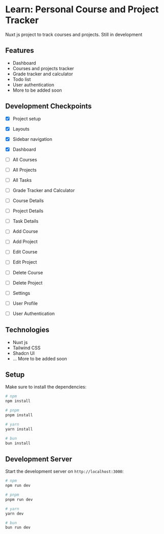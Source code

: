 # Learn: Personal Course and Project Tracker
 
Nuxt js project to track courses and projects. Still in development

## Features
- Dashboard
- Courses and projects tracker
- Grade tracker and calculator
- Todo list
- User authentication
- More to be added soon

## Development Checkpoints
- [x] Project setup
- [x] Layouts
- [x] Sidebar navigation
- [x] Dashboard
- [ ] All Courses
- [ ] All Projects
- [ ] All Tasks
- [ ] Grade Tracker and Calculator
- [ ] Course Details
- [ ] Project Details
- [ ] Task Details
- [ ] Add Course
- [ ] Add Project
- [ ] Edit Course
- [ ] Edit Project
- [ ] Delete Course
- [ ] Delete Project
- [ ] Settings
- [ ] User Profile
- [ ] User Authentication


## Technologies
- Nuxt js
- Tailwind CSS
- Shadcn UI
- ... More to be added soon

## Setup

Make sure to install the dependencies:

```bash
# npm
npm install

# pnpm
pnpm install

# yarn
yarn install

# bun
bun install
```

## Development Server

Start the development server on `http://localhost:3000`:

```bash
# npm
npm run dev

# pnpm
pnpm run dev

# yarn
yarn dev

# bun
bun run dev
```

